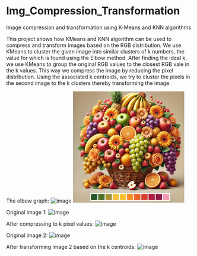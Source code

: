 # Img_Compression_Transformation
Image compression and transformation using K-Means and KNN algorithms 

This project shows how KMeans and KNN algorithm can be used to compress and transform images based on the RGB distribution. We use KMeans to cluster the given image into similar clusters of k numbers, the value for which is found using the Elbow method. After finding the ideal k, we use KMeans to group the original RGB values to the closest RGB vale in the k values. This way we compress the image by reducing the pixel distribution. Using the associated k centroids, we try to cluster the pixels in the second image to the k clusters thereby transforming the image.

The elbow graph:
![image](https://github.com/user-attachments/assets/017a9dca-1148-4005-bfe3-16d3b41e6c72)
<img src="img2.png" alt="Image 1" width="300">

Original image 1:
![image](https://github.com/user-attachments/assets/63df61d3-0b73-4dff-8136-f003b039701e)

After compressing to k pixel values:
![image](https://github.com/user-attachments/assets/e668259d-e905-4788-b11b-1425a9fc4e9c)

Original image 2:
![image](https://github.com/user-attachments/assets/47e2216d-29a7-4d82-8131-29ab46babd82)

After transforming image 2 based on the k centroids: 
![image](https://github.com/user-attachments/assets/1ada1e04-0a06-4da9-9878-aece78507d61)



